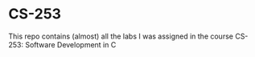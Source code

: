 # CS-253

This repo contains (almost) all the labs I was assigned in the course CS-253: Software Development in C

